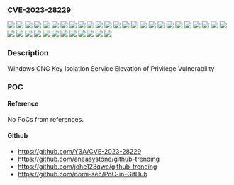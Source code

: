 ### [CVE-2023-28229](https://cve.mitre.org/cgi-bin/cvename.cgi?name=CVE-2023-28229)
![](https://img.shields.io/static/v1?label=Product&message=Windows%2010%20Version%201507&color=blue)
![](https://img.shields.io/static/v1?label=Product&message=Windows%2010%20Version%201607&color=blue)
![](https://img.shields.io/static/v1?label=Product&message=Windows%2010%20Version%201809&color=blue)
![](https://img.shields.io/static/v1?label=Product&message=Windows%2010%20Version%2020H2&color=blue)
![](https://img.shields.io/static/v1?label=Product&message=Windows%2010%20Version%2021H2&color=blue)
![](https://img.shields.io/static/v1?label=Product&message=Windows%2010%20Version%2022H2&color=blue)
![](https://img.shields.io/static/v1?label=Product&message=Windows%2011%20version%2021H2&color=blue)
![](https://img.shields.io/static/v1?label=Product&message=Windows%2011%20version%2022H2&color=blue)
![](https://img.shields.io/static/v1?label=Product&message=Windows%20Server%202008%20%20Service%20Pack%202&color=blue)
![](https://img.shields.io/static/v1?label=Product&message=Windows%20Server%202008%20R2%20Service%20Pack%201%20(Server%20Core%20installation)&color=blue)
![](https://img.shields.io/static/v1?label=Product&message=Windows%20Server%202008%20R2%20Service%20Pack%201&color=blue)
![](https://img.shields.io/static/v1?label=Product&message=Windows%20Server%202008%20Service%20Pack%202%20(Server%20Core%20installation)&color=blue)
![](https://img.shields.io/static/v1?label=Product&message=Windows%20Server%202008%20Service%20Pack%202&color=blue)
![](https://img.shields.io/static/v1?label=Product&message=Windows%20Server%202012%20(Server%20Core%20installation)&color=blue)
![](https://img.shields.io/static/v1?label=Product&message=Windows%20Server%202012%20R2%20(Server%20Core%20installation)&color=blue)
![](https://img.shields.io/static/v1?label=Product&message=Windows%20Server%202012%20R2&color=blue)
![](https://img.shields.io/static/v1?label=Product&message=Windows%20Server%202012&color=blue)
![](https://img.shields.io/static/v1?label=Product&message=Windows%20Server%202016%20(Server%20Core%20installation)&color=blue)
![](https://img.shields.io/static/v1?label=Product&message=Windows%20Server%202016&color=blue)
![](https://img.shields.io/static/v1?label=Product&message=Windows%20Server%202019%20(Server%20Core%20installation)&color=blue)
![](https://img.shields.io/static/v1?label=Product&message=Windows%20Server%202019&color=blue)
![](https://img.shields.io/static/v1?label=Product&message=Windows%20Server%202022&color=blue)
![](https://img.shields.io/static/v1?label=Version&message=10.0.0%3C%2010.0.10240.19869%20&color=brighgreen)
![](https://img.shields.io/static/v1?label=Version&message=10.0.0%3C%2010.0.14393.5850%20&color=brighgreen)
![](https://img.shields.io/static/v1?label=Version&message=10.0.0%3C%2010.0.17763.4252%20&color=brighgreen)
![](https://img.shields.io/static/v1?label=Version&message=10.0.0%3C%2010.0.19042.2846%20&color=brighgreen)
![](https://img.shields.io/static/v1?label=Version&message=10.0.0%3C%2010.0.19044.2846%20&color=brighgreen)
![](https://img.shields.io/static/v1?label=Version&message=10.0.0%3C%2010.0.19045.2846%20&color=brighgreen)
![](https://img.shields.io/static/v1?label=Version&message=10.0.0%3C%2010.0.20348.1668%20&color=brighgreen)
![](https://img.shields.io/static/v1?label=Version&message=10.0.0%3C%2010.0.22000.1817%20&color=brighgreen)
![](https://img.shields.io/static/v1?label=Version&message=10.0.0%3C%2010.0.22621.1555%20&color=brighgreen)
![](https://img.shields.io/static/v1?label=Version&message=6.0.0%3C%206.0.6003.22015%20&color=brighgreen)
![](https://img.shields.io/static/v1?label=Version&message=6.0.0%3C%206.1.7601.26466%20&color=brighgreen)
![](https://img.shields.io/static/v1?label=Version&message=6.1.0%3C%206.1.7601.26466%20&color=brighgreen)
![](https://img.shields.io/static/v1?label=Version&message=6.2.0%3C%206.2.9200.24216%20&color=brighgreen)
![](https://img.shields.io/static/v1?label=Version&message=6.3.0%3C%206.3.9600.20919%20&color=brighgreen)
![](https://img.shields.io/static/v1?label=Vulnerability&message=Elevation%20of%20Privilege&color=brighgreen)

### Description

Windows CNG Key Isolation Service Elevation of Privilege Vulnerability

### POC

#### Reference
No PoCs from references.

#### Github
- https://github.com/Y3A/CVE-2023-28229
- https://github.com/aneasystone/github-trending
- https://github.com/johe123qwe/github-trending
- https://github.com/nomi-sec/PoC-in-GitHub

